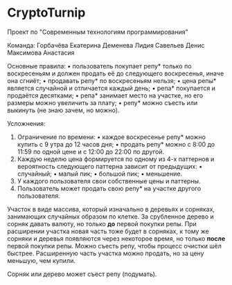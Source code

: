 # CryptoTurnip
Проект по "Современным технологиям программирования"

Команда:
Горбачёва Екатерина
Деменева Лидия
Савельев Денис
Максимова Анастасия

Основные правила:
• пользователь покупает репу* только по воскресеньям и должен продать её до следующего воскресенья, иначе она сгниёт;
• продавать репу* по воскресеньям нельзя;
• цена репы* является случайной и отличается каждый день;
• репа* покупается и продаётся десятками;
• репа* занимает место на участке, но его размеры можно увеличить за плату;
• репу* можно съесть или выкинуть (не знаю зачем, но можно).

Усложнения:
  1. Ограничение по времени:
  • каждое воскресенье репу* можно купить с 9 утра до 12 часов дня;
  • продать репу* можно с 8:00 до 11:59 по одной цене и с 12:00 до 22:00 по другой.
  2. Каждую неделю цена формируется по одному из 4-х паттернов и вероятность следующего паттерна зависит от предыдущих:
  • случайный;
  • малый пик;
  • большой пик;
  • меньшение.
  3. У каждого пользователя свои собственные цены и паттерны.
  4. Пользователь может продать свою репу* на участке другого пользователя.

Участок в виде массива, который изначально в деревьях и сорняках, занимающих случайных образом по клетке. За срубленное дерево и сорняк давать валюту, но только **до** первой покупки репы. При расширении участка новая часть тоже будет в сорняках, к тому же сорняки и деревья появляются через некоторое время, но только **после** первой покупки репы. Можно съесть репу, чтобы процесс очистки шёл быстрее. Расширенную часть участка можно продать, но за цену меньшую, чем купили.

Сорняк или дерево может съест репу (подумать).
